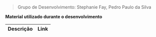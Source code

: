 > Grupo de Desenvolvimento: Stephanie Fay, Pedro Paulo da Silva

**Material utilizado durante o desenvolvimento**

| Descrição | Link |
|--|--|
